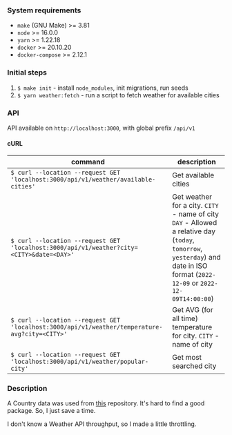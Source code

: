 ### System requirements

- `make` (GNU Make) >= 3.81
- `node` >= 16.0.0
- `yarn` >= 1.22.18
- `docker` >= 20.10.20
- `docker-compose` >= 2.12.1

### Initial steps

1. `$ make init` - install `node_modules`, init migrations, run seeds
2. `$ yarn weather:fetch` - run a script to fetch weather for available cities

### API

API available on `http://localhost:3000`, with global prefix `/api/v1`

#### cURL

| command                                                                                       | description                                                                                                                                                                    |
|-----------------------------------------------------------------------------------------------|--------------------------------------------------------------------------------------------------------------------------------------------------------------------------------|
| `$ curl --location --request GET 'localhost:3000/api/v1/weather/available-cities'`            | Get available cities                                                                                                                                                           |
| `$ curl --location --request GET 'localhost:3000/api/v1/weather?city=<CITY>&date=<DAY>'`      | Get weather for a city. `CITY` - name of city `DAY` - Allowed a relative day (`today`, `tomorrow`, `yesterday`) and date in ISO format (`2022-12-09` or `2022-12-09T14:00:00`) |
| `$ curl --location --request GET 'localhost:3000/api/v1/weather/temperature-avg?city=<CITY>'` | Get AVG (for all time) temperature for city. `CITY` - name of city                                                                                                             |
| `$ curl --location --request GET 'localhost:3000/api/v1/weather/popular-city'`                | Get most searched city                                                                                                                                                         |

### Description

A Country data was used from [this](https://github.com/dr5hn/countries-states-cities-database) repository. It's hard to find a good package. So, I just save a time.  

I don't know a Weather API throughput, so I made a little throttling.
